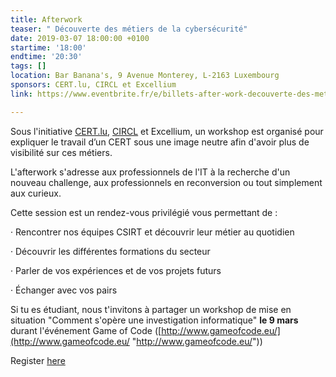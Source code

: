 ```yaml
---
title: Afterwork
teaser: " Découverte des métiers de la cybersécurité"
date: 2019-03-07 18:00:00 +0100
startime: '18:00'
endtime: '20:30'
tags: []
location: Bar Banana's, 9 Avenue Monterey, L-2163 Luxembourg
sponsors: CERT.lu, CIRCL et Excellium
link: https://www.eventbrite.fr/e/billets-after-work-decouverte-des-metiers-de-la-cybersecurite-55221694575

---
```

Sous l'initiative [CERT.lu](http://CERT.lu), [CIRCL](https://www.circl.lu/ "CIRCL") et Excellium, un workshop est organisé pour expliquer le travail d’un CERT sous une image neutre afin d'avoir plus de visibilité sur ces métiers.

L'afterwork s'adresse aux professionnels de l'IT à la recherche d'un nouveau challenge, aux professionnels en reconversion ou tout simplement aux curieux.

Cette session est un rendez-vous privilégié vous permettant de :

· Rencontrer nos équipes CSIRT et découvrir leur métier au quotidien

· Découvrir les différentes formations du secteur

· Parler de vos expériences et de vos projets futurs

· Échanger avec vos pairs

Si tu es étudiant, nous t'invitons à partager un workshop de mise en situation "Comment s'opère une investigation informatique" **le 9 mars** durant l'événement Game of Code ([http://www.gameofcode.eu/](http://www.gameofcode.eu/ "http://www.gameofcode.eu/"))

Register [here](https://www.eventbrite.fr/e/billets-after-work-decouverte-des-metiers-de-la-cybersecurite-55221694575 "Afterwork")